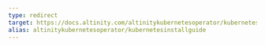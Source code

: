 ```yaml
---
type: redirect
target: https://docs.altinity.com/altinitykubernetesoperator/kubernetesinstallguide/minikubeonlinux/
alias: altinitykubernetesoperator/kubernetesinstallguide
---
```

